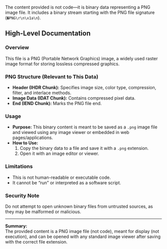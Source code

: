 The content provided is not code—it is binary data representing a PNG image file. It includes a binary stream starting with the PNG file signature (`�PNG\r\n\x1a\n`). 

## High-Level Documentation

### Overview
This file is a PNG (Portable Network Graphics) image, a widely used raster image format for storing lossless compressed graphics.

### PNG Structure (Relevant to This Data)
- **Header (IHDR Chunk):** Specifies image size, color type, compression, filter, and interlace methods.
- **Image Data (IDAT Chunk):** Contains compressed pixel data.
- **End (IEND Chunk):** Marks the PNG file end.

### Usage
- **Purpose:** This binary content is meant to be saved as a `.png` image file and viewed using any image viewer or embedded in web pages/applications.
- **How to Use:**
  1. Copy the binary data to a file and save it with a `.png` extension.
  2. Open it with an image editor or viewer.

### Limitations
- This is not human-readable or executable code.
- It cannot be “run” or interpreted as a software script.  

### Security Note
Do not attempt to open unknown binary files from untrusted sources, as they may be malformed or malicious.

---

**Summary:**  
The provided content is a PNG image file (not code), meant for display (not execution), and can be opened with any standard image viewer after saving with the correct file extension.